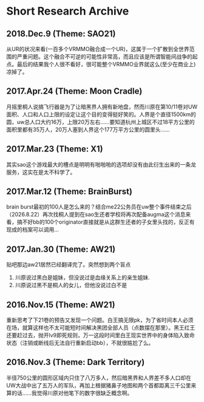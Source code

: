 # Short Research Archive

## 2018.Dec.9 (Theme: SAO21)

从UR的状况来看(一百多个VRMMO融合成一个UR)，这属于一个扩散到全世界范围的严重问题。这个融合不可逆的可能性非常高，而且应该是所谓智能间战争的起点。最后的结果我个人很不看好，很可能整个VRMMO业界就这么(至少在商业上)凉掉了。

## 2017.Apr.24 (Theme: Moon Cradle)

月摇里桐人说搞飞行器是为了让暗黑界人拥有新地盘，然而川原在第10/11卷对UW面积、人口和人口上限的设定让这个目的变得挺好笑的。人界是个直径1500km的圆，uw总人口大约16万，上限20万左右……要知道杭州上城区不过18平方公里的面积里都有35万人，20万人塞到人界这个177万平方公里的圆里头……

## 2017.Mar.23 (Theme: X1)

其实sao这个游戏最大的槽点是明明有啪啪啪的选项却没有由此衍生出来的一条龙服务，这实在是太不科学了。

## 2017.Mar.12 (Theme: BrainBurst)

brain burst最初的100人是怎么来的？结合me22公务员在uw整个事件结束之后（2026.8.22）再次找桐人提到在sao生还者学校将再次配备augma这个消息来看，搞不好bb的100个originator直接就是从这群生还者的子女里头找的，反正有现成的档案可以调用…

## 2017.Jan.30 (Theme: AW21)

贴吧那边aw21居然已经翻译完了。突然想到两个盲点
1. 川原说过黑白是姐妹，但没说过是血缘关系上的亲生姐妹.
2. 川原说过黑不是桐人的女儿，但他没说过白不是

## 2016.Nov.15 (Theme: AW21)

重新思考了下21卷的预告又发现一个问题。白王搞无限pk，为了省时间本人必须在场，就算这样也不太可能短时间解决黑团全部人员（点数摆在那里）。黑王红王还要赶过去，抛开lv9即死规则，万一这段时间里白王现实世界中的身体陷入致命状态（注销或断线后无法自行重新启动bb），不就很尴尬了么。

## 2016.Nov.3 (Theme: Dark Territory)

半径750公里的圆形区域内只住了八万多人，然后暗黑界和人界差不多人口却在UW大战中出了五万人的军队，再加上根据猪鼻子地图和两个首都距离三千公里来算的话……我觉得川原对他笔下的数字很缺乏概念啊。

